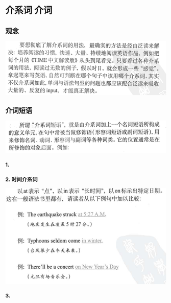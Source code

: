 # 介系词 介词

## 观念

<img src="%E4%BB%8B%E7%B3%BB%E8%AF%8D%20%E4%BB%8B%E8%AF%8D(%E7%AC%AC%E5%8D%81%E7%AB%A0).assets/image-20220512181619615.png" alt="image-20220512181619615" style="zoom:67%;" />

## 介词短语

![image-20220512181807865](%E4%BB%8B%E7%B3%BB%E8%AF%8D%20%E4%BB%8B%E8%AF%8D(%E7%AC%AC%E5%8D%81%E7%AB%A0).assets/image-20220512181807865-16523506887222.png)



### 1. 

### 





### 2. 时间介系词



<img src="%E4%BB%8B%E7%B3%BB%E8%AF%8D%20%E4%BB%8B%E8%AF%8D(%E7%AC%AC%E5%8D%81%E7%AB%A0).assets/image-20220512182710050.png" alt="image-20220512182710050" style="zoom:67%;" />



### 3. 